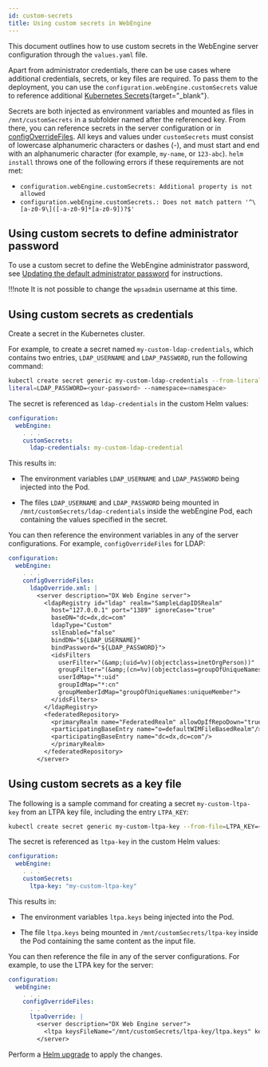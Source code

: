 ```yaml
---
id: custom-secrets
title: Using custom secrets in WebEngine
---
```


This document outlines how to use custom secrets in the WebEngine server configuration through the `values.yaml` file.

Apart from administrator credentials, there can be use cases where additional credentials, secrets, or key files are required. To pass them to the deployment, you can use the `configuration.webEngine.customSecrets` value to reference additional [Kubernetes Secrets](https://kubernetes.io/docs/concepts/configuration/secret/){target="_blank"}.

Secrets are both injected as environment variables and mounted as files in `/mnt/customSecrets` in a subfolder named after the referenced key. From there, you can reference secrets in the server configuration or in [configOverrideFiles](../cfg_webengine/configuration_changes_using_overrides.md). All keys and values under `customSecrets` must consist of lowercase alphanumeric characters or dashes (-), and must start and end with an alphanumeric character (for example, `my-name`, or `123-abc`). `helm install` throws one of the following errors if these requirements are not met:

- `configuration.webEngine.customSecrets: Additional property is not allowed`
- `configuration.webEngine.customSecrets.: Does not match pattern '^\[a-z0-9\]([-a-z0-9]*[a-z0-9])?$'`

## Using custom secrets to define administrator password

To use a custom secret to define the WebEngine administrator password, see [Updating the default administrator password](../cfg_webengine/update_wpsadmin_password.md) for instructions.

!!!note
       It is not possible to change the `wpsadmin` username at this time.

## Using custom secrets as credentials

Create a secret in the Kubernetes cluster.

For example, to create a secret named `my-custom-ldap-credentials`, which contains two entries, `LDAP_USERNAME` and `LDAP_PASSWORD`, run the following command:

```bash
kubectl create secret generic my-custom-ldap-credentials --from-literal=LDAP_USERNAME=<your-username> --from-
literal=LDAP_PASSWORD=<your-password> --namespace=<namespace> 
```

The secret is referenced as `ldap-credentials` in the custom Helm values:

```yaml
configuration: 
  webEngine:
    . . . 
    customSecrets: 
      ldap-credentials: my-custom-ldap-credential
```

This results in:

- The environment variables `LDAP_USERNAME` and `LDAP_PASSWORD` being injected into the Pod.

- The files `LDAP_USERNAME` and `LDAP_PASSWORD` being mounted in `/mnt/customSecrets/ldap-credentials` inside the webEngine Pod, each containing the values specified in the secret.

You can then reference the environment variables in any of the server configurations. For example, `configOverrideFiles` for LDAP:

```yaml
configuration: 
  webEngine:
    . . .
    configOverrideFiles:
      ldapOverride.xml: | 
        <server description="DX Web Engine server"> 
          <ldapRegistry id="ldap" realm="SampleLdapIDSRealm"
            host="127.0.0.1" port="1389" ignoreCase="true"
            baseDN="dc=dx,dc=com"
            ldapType="Custom"
            sslEnabled="false"
            bindDN="${LDAP_USERNAME}"
            bindPassword="${LDAP_PASSWORD}">
            <idsFilters
              userFilter="(&amp;(uid=%v)(objectclass=inetOrgPerson))"
              groupFilter="(&amp;(cn=%v)(objectclass=groupOfUniqueNames))"
              userIdMap="*:uid"
              groupIdMap="*:cn"
              groupMemberIdMap="groupOfUniqueNames:uniqueMember">
            </idsFilters>
          </ldapRegistry>
          <federatedRepository>
            <primaryRealm name="FederatedRealm" allowOpIfRepoDown="true">
            <participatingBaseEntry name="o=defaultWIMFileBasedRealm"/>
            <participatingBaseEntry name="dc=dx,dc=com"/>
            </primaryRealm>
          </federatedRepository>
        </server>
```

## Using custom secrets as a key file

The following is a sample command for creating a secret `my-custom-ltpa-key` from an LTPA key file, including the entry `LTPA_KEY`:

``` bash
kubectl create secret generic my-custom-ltpa-key --from-file=LTPA_KEY=<path-to-key-file> --namespace=<namespace>
```

The secret is referenced as `ltpa-key` in the custom Helm values:

```yaml
configuration: 
  webEngine:
    . . . 
    customSecrets: 
      ltpa-key: "my-custom-ltpa-key"
```

This results in:

- The environment variables `ltpa.keys` being injected into the Pod.

- The file `ltpa.keys` being mounted in `/mnt/customSecrets/ltpa-key` inside the Pod containing the same content as the input file.

You can then reference the file in any of the server configurations. For example, to use the LTPA key for the server:

```yaml
configuration: 
  webEngine:
    . . . 
    configOverrideFiles: 
      . . .
      ltpaOverride: | 
        <server description="DX Web Engine server">  
          <ltpa keysFileName="/mnt/customSecrets/ltpa-key/ltpa.keys" keysPassword="myLtpaKeyPassword" /> 
        </server> 
```

Perform a [Helm upgrade](../working_with_compose/helm_upgrade_values.md) to apply the changes.